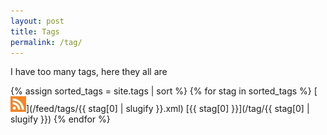 ```yaml
---
layout: post
title: Tags
permalink: /tag/
---
```


I have too many tags, here they all are

{% assign sorted_tags = site.tags | sort %}
{% for stag in sorted_tags %}
[![atom](/assets/atom.jpg)](/feed/tags/{{ stag[0] | slugify }}.xml) [{{ stag[0] }}](/tag/{{ stag[0] | slugify }})
{% endfor %}
